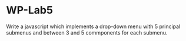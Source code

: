 # WP-Lab5

Write a javascript which implements a drop-down menu with 5 principal submenus and between 3 and 5 commponents for each submenu.
